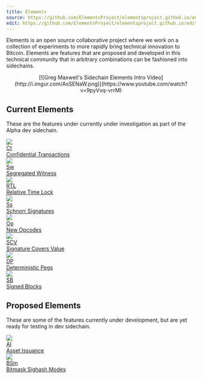 ```yaml
---
title: Elements
source: https://github.com/ElementsProject/elementsproject.github.io/edit/hexo/source/elements/index.md
edit: https://github.com/ElementsProject/elementsproject.github.io/edit/hexo/source/elements/index.md
---
```


Elements is an open source collaborative project where we work on a collection of experiments to more rapidly bring technical innovation to Bitcoin.  Elements are features that are proposed and developed in this technical community that in arbitrary combinations can be fashioned into sidechains.

<center>
[![Greg Maxwell's Sidechain Elements Intro Video](http://i.imgur.com/AsSENaW.png)](https://www.youtube.com/watch?v=9pyVvq-vrrM)
</center>

## Current Elements
These are the features under currently under investigation as part of the Alpha dev sidechain.

<div class="ui four cards">
  <a class="card" href="/elements/confidential-transactions">
    <div class="image">
      <img src="/img/square-image.png" />
    </div>
    <div class="content">
      <div class="ui small statistic">
        <div class="value">Ct</div>
        <div class="label">Confidential Transactions</div>
      </div>
    </div>
  </a>
  <a class="card" href="/elements/segregated-witness">
    <div class="image">
      <img src="/img/square-image.png" />
    </div>
    <div class="content">
      <div class="ui small statistic">
        <div class="value">Sw</div>
        <div class="label">Segregated Witness</div>
      </div>
    </div>
  </a>
  <a class="card" href="/elements/relative-lock-time">
    <div class="image">
      <img src="/img/square-image.png" />
    </div>
    <div class="content">
      <div class="ui small statistic">
        <div class="value">RTL</div>
        <div class="label">Relative Time Lock</div>
      </div>
    </div>
  </a>
  <a class="card" href="/elements/schnorr-signatures">
    <div class="image">
      <img src="/img/square-image.png" />
    </div>
    <div class="content">
      <div class="ui small statistic">
        <div class="value">S<span style="text-transform:lowercase;">S</span></div>
        <div class="label">Schnorr Signatures</div>
      </div>
    </div>
  </a>
  <a class="card" href="/elements/opcodes">
    <div class="image">
      <img src="/img/square-image.png" />
    </div>
    <div class="content">
      <div class="ui small statistic">
        <div class="value">Op</div>
        <div class="label">New Opcodes</div>
      </div>
    </div>
  </a>
  <a class="card" href="/elements/signature-covers-value">
    <div class="image">
      <img src="/img/square-image.png" />
    </div>
    <div class="content">
      <div class="ui small statistic">
        <div class="value">SCV</div>
        <div class="label">Signature Covers Value</div>
      </div>
    </div>
  </a>
  <a class="card" href="/elements/deterministic-pegs">
    <div class="image">
      <img src="/img/square-image.png" />
    </div>
    <div class="content">
      <div class="ui small statistic">
        <div class="value">DP</div>
        <div class="label">Deterministic Pegs</div>
      </div>
    </div>
  </a>
  <a class="card" href="/elements/signed-blocks">
    <div class="image">
      <img src="/img/square-image.png" />
    </div>
    <div class="content">
      <div class="ui small statistic">
        <div class="value">SB</div>
        <div class="label">Signed Blocks</div>
      </div>
    </div>
  </a>
</div>

## Proposed Elements
These are some of the features currently under development, but are yet ready for testing in dev sidechain.

<div class="ui four cards">
  <a class="card" href="/elements/asset-issuance">
    <div class="image">
      <img src="/img/square-image.png" />
    </div>
    <div class="content">
      <div class="ui small statistic">
        <div class="value">AI</div>
        <div class="label">Asset Issuance</div>
      </div>
    </div>
  </a>
  <a class="card" href="/elements/bitmask-sighash-modes">
    <div class="image">
      <img src="/img/square-image.png" />
    </div>
    <div class="content">
      <div class="ui small statistic">
        <div class="value">BSm</div>
        <div class="label">Bitmask Sighash Modes</div>
      </div>
    </div>
  </a>
</div>
